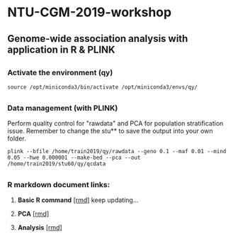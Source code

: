 # NTU-CGM-2019-workshop
## Genome-wide association analysis with application in R & PLINK

<H2>

### Activate the environment (qy)
```
source /opt/miniconda3/bin/activate /opt/miniconda3/envs/qy/
```


<H2>

### Data management (with PLINK)
Perform quality control for "rawdata" and PCA for population stratification issue.
Remember to change the stu** to save the output into your own folder.
```
plink --bfile /home/train2019/qy/rawdata --geno 0.1 --maf 0.01 --mind 0.05 --hwe 0.000001 --make-bed --pca --out /home/train2019/stu60/qy/qcdata
```

<H2>

### R markdown document links:
1. **Basic R command** [[rmd]](https://juuyhcngvzilmlh4agozha-on.drv.tw/CGM%20work/2019_CGM_workshop/WWW/00_Basic_rmd.html) keep updating...

2. **PCA** [[rmd]](https://juuyhcngvzilmlh4agozha-on.drv.tw/CGM%20work/2019_CGM_workshop/WWW/01_PCA_rmd.html)

3. **Analysis** [[rmd]](https://juuyhcngvzilmlh4agozha-on.drv.tw/CGM%20work/2019_CGM_workshop/WWW/02_analysis.html)

